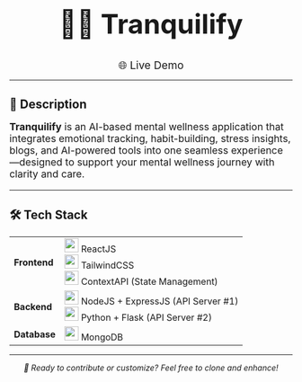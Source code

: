 <h1 align="center" style="font-size: 3rem;">🧘‍♀️ Tranquilify</h1>

<p align="center">
  <a href="https://your-live-link.com" target="_blank" style="font-size: 1.2rem; text-decoration: none;">
    🌐 Live Demo
  </a>
</p>

<hr>

<h2>🧠 Description</h2>

<p style="font-size: 1.1rem;">
  <strong>Tranquilify</strong> is an AI-based mental wellness application that integrates emotional tracking, habit-building, stress insights, blogs, and AI-powered tools into one seamless experience—designed to support your mental wellness journey with clarity and care.
</p>

<hr>

<h2>🛠️ Tech Stack</h2>

<table>
  <tr>
    <td><strong>Frontend</strong></td>
    <td>
      <img src="https://skillicons.dev/icons?i=react" height="25"/> ReactJS<br>
      <img src="https://skillicons.dev/icons?i=tailwind" height="25"/> TailwindCSS<br>
      <img src="https://skillicons.dev/icons?i=react" height="25"/> ContextAPI (State Management)
    </td>
  </tr>
  <tr>
    <td><strong>Backend</strong></td>
    <td>
      <img src="https://skillicons.dev/icons?i=nodejs" height="25"/> NodeJS + ExpressJS (API Server #1)<br>
      <img src="https://skillicons.dev/icons?i=python" height="25"/> Python + Flask (API Server #2)
    </td>
  </tr>
  <tr>
    <td><strong>Database</strong></td>
    <td>
      <img src="https://skillicons.dev/icons?i=mongodb" height="25"/> MongoDB
    </td>
  </tr>
</table>

<hr>

<p align="center" style="font-style: italic;">
  🚀 Ready to contribute or customize? Feel free to clone and enhance!
</p>
